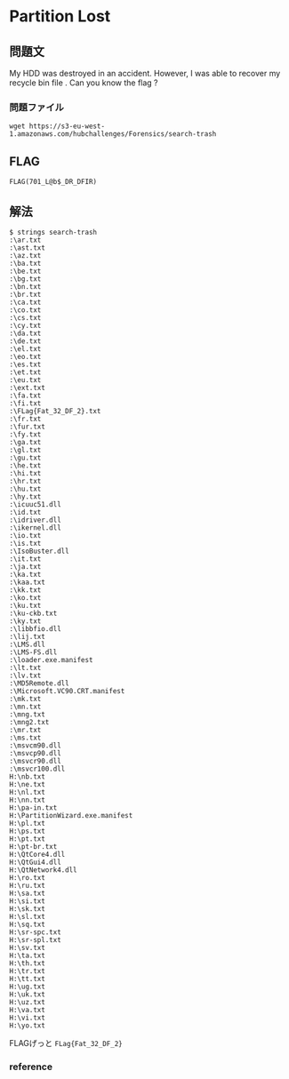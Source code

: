 # Partition Lost
## 問題文

My HDD was destroyed in an accident. However, I was able to recover my recycle bin file . Can you know the flag ?

### 問題ファイル
```
wget https://s3-eu-west-1.amazonaws.com/hubchallenges/Forensics/search-trash
```

## FLAG

```
FLAG(701_L@b$_DR_DFIR)
```

## 解法
```
$ strings search-trash
:\ar.txt
:\ast.txt
:\az.txt
:\ba.txt
:\be.txt
:\bg.txt
:\bn.txt
:\br.txt
:\ca.txt
:\co.txt
:\cs.txt
:\cy.txt
:\da.txt
:\de.txt
:\el.txt
:\eo.txt
:\es.txt
:\et.txt
:\eu.txt
:\ext.txt
:\fa.txt
:\fi.txt
:\FLag{Fat_32_DF_2}.txt
:\fr.txt
:\fur.txt
:\fy.txt
:\ga.txt
:\gl.txt
:\gu.txt
:\he.txt
:\hi.txt
:\hr.txt
:\hu.txt
:\hy.txt
:\icuuc51.dll
:\id.txt
:\idriver.dll
:\ikernel.dll
:\io.txt
:\is.txt
:\IsoBuster.dll
:\it.txt
:\ja.txt
:\ka.txt
:\kaa.txt
:\kk.txt
:\ko.txt
:\ku.txt
:\ku-ckb.txt
:\ky.txt
:\libbfio.dll
:\lij.txt
:\LMS.dll
:\LMS-FS.dll
:\loader.exe.manifest
:\lt.txt
:\lv.txt
:\MD5Remote.dll
:\Microsoft.VC90.CRT.manifest
:\mk.txt
:\mn.txt
:\mng.txt
:\mng2.txt
:\mr.txt
:\ms.txt
:\msvcm90.dll
:\msvcp90.dll
:\msvcr90.dll
:\msvcr100.dll
H:\nb.txt
H:\ne.txt
H:\nl.txt
H:\nn.txt
H:\pa-in.txt
H:\PartitionWizard.exe.manifest
H:\pl.txt
H:\ps.txt
H:\pt.txt
H:\pt-br.txt
H:\QtCore4.dll
H:\QtGui4.dll
H:\QtNetwork4.dll
H:\ro.txt
H:\ru.txt
H:\sa.txt
H:\si.txt
H:\sk.txt
H:\sl.txt
H:\sq.txt
H:\sr-spc.txt
H:\sr-spl.txt
H:\sv.txt
H:\ta.txt
H:\th.txt
H:\tr.txt
H:\tt.txt
H:\ug.txt
H:\uk.txt
H:\uz.txt
H:\va.txt
H:\vi.txt
H:\yo.txt
```
FLAGげっと `FLag{Fat_32_DF_2}`
### reference
